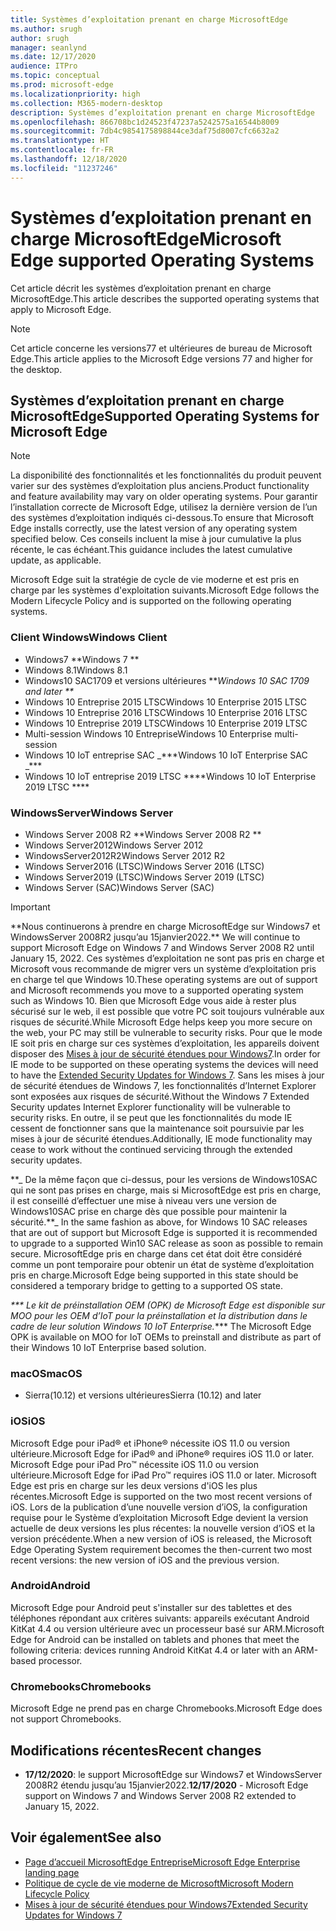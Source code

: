 ```yaml
---
title: Systèmes d’exploitation prenant en charge MicrosoftEdge
ms.author: srugh
author: srugh
manager: seanlynd
ms.date: 12/17/2020
audience: ITPro
ms.topic: conceptual
ms.prod: microsoft-edge
ms.localizationpriority: high
ms.collection: M365-modern-desktop
description: Systèmes d’exploitation prenant en charge MicrosoftEdge
ms.openlocfilehash: 866708bc1d24523f47237a5242575a16544b8009
ms.sourcegitcommit: 7db4c9854175898844ce3daf75d8007cfc6632a2
ms.translationtype: HT
ms.contentlocale: fr-FR
ms.lasthandoff: 12/18/2020
ms.locfileid: "11237246"
---
```

# <span data-ttu-id="277f2-103">Systèmes d’exploitation prenant en charge MicrosoftEdge</span><span class="sxs-lookup"><span data-stu-id="277f2-103">Microsoft Edge supported Operating Systems</span></span>

<span data-ttu-id="277f2-104">Cet article décrit les systèmes d’exploitation prenant en charge MicrosoftEdge.</span><span class="sxs-lookup"><span data-stu-id="277f2-104">This article describes the supported operating systems that apply to Microsoft Edge.</span></span>

> [!NOTE]
> <span data-ttu-id="277f2-105">Cet article concerne les versions77 et ultérieures de bureau de Microsoft Edge.</span><span class="sxs-lookup"><span data-stu-id="277f2-105">This article applies to the Microsoft Edge versions 77 and higher for the desktop.</span></span>

## <span data-ttu-id="277f2-106">Systèmes d’exploitation prenant en charge MicrosoftEdge</span><span class="sxs-lookup"><span data-stu-id="277f2-106">Supported Operating Systems for Microsoft Edge</span></span>

> [!NOTE]
> <span data-ttu-id="277f2-107">La disponibilité des fonctionnalités et les fonctionnalités du produit peuvent varier sur des systèmes d’exploitation plus anciens.</span><span class="sxs-lookup"><span data-stu-id="277f2-107">Product functionality and feature availability may vary on older operating systems.</span></span> <span data-ttu-id="277f2-108">Pour garantir l’installation correcte de Microsoft Edge, utilisez la dernière version de l’un des systèmes d’exploitation indiqués ci-dessous.</span><span class="sxs-lookup"><span data-stu-id="277f2-108">To ensure that Microsoft Edge installs correctly, use the latest version of any operating system specified below.</span></span> <span data-ttu-id="277f2-109">Ces conseils incluent la mise à jour cumulative la plus récente, le cas échéant.</span><span class="sxs-lookup"><span data-stu-id="277f2-109">This guidance includes the latest cumulative update, as applicable.</span></span>

<span data-ttu-id="277f2-110">Microsoft Edge suit la stratégie de cycle de vie moderne et est pris en charge par les systèmes d'exploitation suivants.</span><span class="sxs-lookup"><span data-stu-id="277f2-110">Microsoft Edge follows the Modern Lifecycle Policy and is supported on the following operating systems.</span></span>

### <span data-ttu-id="277f2-111">Client Windows</span><span class="sxs-lookup"><span data-stu-id="277f2-111">Windows Client</span></span>

- <span data-ttu-id="277f2-112">Windows7 \*\*</span><span class="sxs-lookup"><span data-stu-id="277f2-112">Windows 7 \*\*</span></span>
- <span data-ttu-id="277f2-113">Windows 8.1</span><span class="sxs-lookup"><span data-stu-id="277f2-113">Windows 8.1</span></span>
- <span data-ttu-id="277f2-114">Windows10 SAC1709 et versions ultérieures \*\*_</span><span class="sxs-lookup"><span data-stu-id="277f2-114">Windows 10 SAC 1709 and later \*\*_</span></span>
- <span data-ttu-id="277f2-115">Windows 10 Entreprise 2015 LTSC</span><span class="sxs-lookup"><span data-stu-id="277f2-115">Windows 10 Enterprise 2015 LTSC</span></span>
- <span data-ttu-id="277f2-116">Windows 10 Entreprise 2016 LTSC</span><span class="sxs-lookup"><span data-stu-id="277f2-116">Windows 10 Enterprise 2016 LTSC</span></span>
- <span data-ttu-id="277f2-117">Windows 10 Entreprise 2019 LTSC</span><span class="sxs-lookup"><span data-stu-id="277f2-117">Windows 10 Enterprise 2019 LTSC</span></span>
- <span data-ttu-id="277f2-118">Multi-session Windows 10 Entreprise</span><span class="sxs-lookup"><span data-stu-id="277f2-118">Windows 10 Enterprise multi-session</span></span>
- <span data-ttu-id="277f2-119">Windows 10 IoT entreprise SAC _\*\*\*</span><span class="sxs-lookup"><span data-stu-id="277f2-119">Windows 10 IoT Enterprise SAC _\*\*\*</span></span>
- <span data-ttu-id="277f2-120">Windows 10 IoT entreprise 2019 LTSC \*\*\*\*</span><span class="sxs-lookup"><span data-stu-id="277f2-120">Windows 10 IoT Enterprise 2019 LTSC \*\*\*\*</span></span>

### <span data-ttu-id="277f2-121">WindowsServer</span><span class="sxs-lookup"><span data-stu-id="277f2-121">Windows Server</span></span>

- <span data-ttu-id="277f2-122">Windows Server 2008 R2 \*\*</span><span class="sxs-lookup"><span data-stu-id="277f2-122">Windows Server 2008 R2 \*\*</span></span>
- <span data-ttu-id="277f2-123">Windows Server2012</span><span class="sxs-lookup"><span data-stu-id="277f2-123">Windows Server 2012</span></span>
- <span data-ttu-id="277f2-124">WindowsServer2012R2</span><span class="sxs-lookup"><span data-stu-id="277f2-124">Windows Server 2012 R2</span></span>
- <span data-ttu-id="277f2-125">Windows Server2016 (LTSC)</span><span class="sxs-lookup"><span data-stu-id="277f2-125">Windows Server 2016 (LTSC)</span></span>
- <span data-ttu-id="277f2-126">Windows Server2019 (LTSC)</span><span class="sxs-lookup"><span data-stu-id="277f2-126">Windows Server 2019 (LTSC)</span></span>
- <span data-ttu-id="277f2-127">Windows Server (SAC)</span><span class="sxs-lookup"><span data-stu-id="277f2-127">Windows Server (SAC)</span></span>

> [!IMPORTANT]
> <span data-ttu-id="277f2-128">\*\*Nous continuerons à prendre en charge MicrosoftEdge sur Windows7 et WindowsServer 2008R2 jusqu’au 15janvier2022.</span><span class="sxs-lookup"><span data-stu-id="277f2-128">\*\* We will continue to support Microsoft Edge on Windows 7 and Windows Server 2008 R2 until January 15, 2022.</span></span> <span data-ttu-id="277f2-129">Ces systèmes d’exploitation ne sont pas pris en charge et Microsoft vous recommande de migrer vers un système d’exploitation pris en charge tel que Windows 10.</span><span class="sxs-lookup"><span data-stu-id="277f2-129">These operating systems are out of support and Microsoft recommends you move to a supported operating system such as Windows 10.</span></span> <span data-ttu-id="277f2-130">Bien que Microsoft Edge vous aide à rester plus sécurisé sur le web, il est possible que votre PC soit toujours vulnérable aux risques de sécurité.</span><span class="sxs-lookup"><span data-stu-id="277f2-130">While Microsoft Edge helps keep you more secure on the web, your PC may still be vulnerable to security risks.</span></span> <span data-ttu-id="277f2-131">Pour que le mode IE soit pris en charge sur ces systèmes d’exploitation, les appareils doivent disposer des [Mises à jour de sécurité étendues pour Windows7](https://support.microsoft.com/help/4527878/faq-about-extended-security-updates-for-windows-7).</span><span class="sxs-lookup"><span data-stu-id="277f2-131">In order for IE mode to be supported on these operating systems the devices will need to have the [Extended Security Updates for Windows 7](https://support.microsoft.com/help/4527878/faq-about-extended-security-updates-for-windows-7).</span></span> <span data-ttu-id="277f2-132">Sans les mises à jour de sécurité étendues de Windows 7, les fonctionnalités d’Internet Explorer sont exposées aux risques de sécurité.</span><span class="sxs-lookup"><span data-stu-id="277f2-132">Without the Windows 7 Extended Security updates Internet Explorer functionality will be vulnerable to security risks.</span></span> <span data-ttu-id="277f2-133">En outre, il se peut que les fonctionnalités du mode IE cessent de fonctionner sans que la maintenance soit poursuivie par les mises à jour de sécurité étendues.</span><span class="sxs-lookup"><span data-stu-id="277f2-133">Additionally, IE mode functionality may cease to work without the continued servicing through the extended security updates.</span></span>  
>
> <span data-ttu-id="277f2-134">\*\*_ De la même façon que ci-dessus, pour les versions de Windows10SAC qui ne sont pas prises en charge, mais si MicrosoftEdge est pris en charge, il est conseillé d’effectuer une mise à niveau vers une version de Windows10SAC prise en charge dès que possible pour maintenir la sécurité.</span><span class="sxs-lookup"><span data-stu-id="277f2-134">\*\*_ In the same fashion as above, for Windows 10 SAC releases that are out of support but Microsoft Edge is supported it is recommended to upgrade to a supported Win10 SAC release as soon as possible to remain secure.</span></span> <span data-ttu-id="277f2-135">MicrosoftEdge pris en charge dans cet état doit être considéré comme un pont temporaire pour obtenir un état de système d’exploitation pris en charge.</span><span class="sxs-lookup"><span data-stu-id="277f2-135">Microsoft Edge being supported in this state should be considered a temporary bridge to getting to a supported OS state.</span></span>
>
> <span data-ttu-id="277f2-136">_\*\*\* Le kit de préinstallation OEM (OPK) de Microsoft Edge est disponible sur MOO pour les OEM d’IoT pour la préinstallation et la distribution dans le cadre de leur solution Windows 10 IoT Enterprise.</span><span class="sxs-lookup"><span data-stu-id="277f2-136">_\*\*\* The Microsoft Edge OPK is available on MOO for IoT OEMs to preinstall and distribute as part of their Windows 10 IoT Enterprise based solution.</span></span>

### <span data-ttu-id="277f2-137">macOS</span><span class="sxs-lookup"><span data-stu-id="277f2-137">macOS</span></span>

- <span data-ttu-id="277f2-138">Sierra(10.12) et versions ultérieures</span><span class="sxs-lookup"><span data-stu-id="277f2-138">Sierra (10.12) and later</span></span>

### <span data-ttu-id="277f2-139">iOS</span><span class="sxs-lookup"><span data-stu-id="277f2-139">iOS</span></span>

<span data-ttu-id="277f2-140">Microsoft Edge pour iPad&reg; et iPhone&reg; nécessite iOS 11.0 ou version ultérieure.</span><span class="sxs-lookup"><span data-stu-id="277f2-140">Microsoft Edge for iPad&reg; and iPhone&reg; requires iOS 11.0 or later.</span></span> <span data-ttu-id="277f2-141">Microsoft Edge pour iPad Pro&trade; nécessite iOS 11.0 ou version ultérieure.</span><span class="sxs-lookup"><span data-stu-id="277f2-141">Microsoft Edge for iPad Pro&trade; requires iOS 11.0 or later.</span></span> <span data-ttu-id="277f2-142">Microsoft Edge est pris en charge sur les deux versions d'iOS les plus récentes.</span><span class="sxs-lookup"><span data-stu-id="277f2-142">Microsoft Edge is supported on the two most recent versions of iOS.</span></span> <span data-ttu-id="277f2-143">Lors de la publication d’une nouvelle version d’iOS, la configuration requise pour le Système d’exploitation Microsoft Edge devient la version actuelle de deux versions les plus récentes: la nouvelle version d’iOS et la version précédente.</span><span class="sxs-lookup"><span data-stu-id="277f2-143">When a new version of iOS is released, the Microsoft Edge Operating System requirement becomes the then-current two most recent versions: the new version of iOS and the previous version.</span></span>

### <span data-ttu-id="277f2-144">Android</span><span class="sxs-lookup"><span data-stu-id="277f2-144">Android</span></span>

<span data-ttu-id="277f2-145">Microsoft Edge pour Android peut s'installer sur des tablettes et des téléphones répondant aux critères suivants: appareils exécutant Android KitKat 4.4 ou version ultérieure avec un processeur basé sur ARM.</span><span class="sxs-lookup"><span data-stu-id="277f2-145">Microsoft Edge for Android can be installed on tablets and phones that meet the following criteria: devices running Android KitKat 4.4 or later with an ARM-based processor.</span></span>

### <span data-ttu-id="277f2-146">Chromebooks</span><span class="sxs-lookup"><span data-stu-id="277f2-146">Chromebooks</span></span>

<span data-ttu-id="277f2-147">Microsoft Edge ne prend pas en charge Chromebooks.</span><span class="sxs-lookup"><span data-stu-id="277f2-147">Microsoft Edge does not support Chromebooks.</span></span>

## <span data-ttu-id="277f2-148">Modifications récentes</span><span class="sxs-lookup"><span data-stu-id="277f2-148">Recent changes</span></span>

- <span data-ttu-id="277f2-149">**17/12/2020**: le support MicrosoftEdge sur Windows7 et WindowsServer 2008R2 étendu jusqu’au 15janvier2022.</span><span class="sxs-lookup"><span data-stu-id="277f2-149">**12/17/2020** - Microsoft Edge support on Windows 7 and Windows Server 2008 R2 extended to January 15, 2022.</span></span>

## <span data-ttu-id="277f2-150">Voir également</span><span class="sxs-lookup"><span data-stu-id="277f2-150">See also</span></span>

- [<span data-ttu-id="277f2-151">Page d’accueil MicrosoftEdge Entreprise</span><span class="sxs-lookup"><span data-stu-id="277f2-151">Microsoft Edge Enterprise landing page</span></span>](https://aka.ms/EdgeEnterprise)
- [<span data-ttu-id="277f2-152">Politique de cycle de vie moderne de Microsoft</span><span class="sxs-lookup"><span data-stu-id="277f2-152">Microsoft Modern Lifecycle Policy</span></span>](https://support.microsoft.com/help/30881/modern-lifecycle-policy)
- [<span data-ttu-id="277f2-153">Mises à jour de sécurité étendues pour Windows7</span><span class="sxs-lookup"><span data-stu-id="277f2-153">Extended Security Updates for Windows 7</span></span>](https://support.microsoft.com/help/4527878/faq-about-extended-security-updates-for-windows-7)
